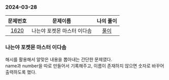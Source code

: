 ### 2024-03-28
|                     문제번호                     |      문제이름       | 나의 풀이  |
|:--------------------------------------------:|:---------------:|:------:|
| [1620](https://www.acmicpc.net/problem/1620) | 나는야 포켓몬 마스터 이다솜 | [풀이](https://github.com/Kminwo-o/BaekJoon-Algorithm/blob/main/%EB%B0%B1%EC%A4%80/Silver/1620.%E2%80%85%EB%82%98%EB%8A%94%EC%95%BC%E2%80%85%ED%8F%AC%EC%BC%93%EB%AA%AC%E2%80%85%EB%A7%88%EC%8A%A4%ED%84%B0%E2%80%85%EC%9D%B4%EB%8B%A4%EC%86%9C/%EB%82%98%EB%8A%94%EC%95%BC%E2%80%85%ED%8F%AC%EC%BC%93%EB%AA%AC%E2%80%85%EB%A7%88%EC%8A%A4%ED%84%B0%E2%80%85%EC%9D%B4%EB%8B%A4%EC%86%9C.java) |

### 나는야 포켓몬 마스터 이다솜

해시를 활용해서 알맞은 내용을 뽑아내는 간단한 문제였다. <br>
name과 number을 따로 만들어서 기록해주고, 이름이 존재하지 않으면 숫자로 바꾸어 출력하도록 했다.<br>